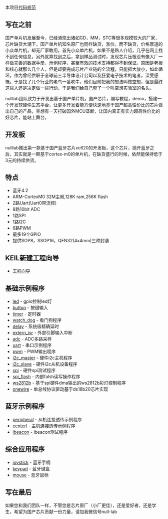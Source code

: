 本项目[代码规范](https://github.com/nulllaborg/c-code-style/blob/master/README_zh.md)
## 写在之前
  国产单片机发展至今，已经涌现出诸如GD，MM，STC等很多规模较大的厂家，芯片缺货大潮下，国产单片机知名原厂也同样缺货，涨价。而不缺货，价格厚道的小众单片机，却无厂家敢用。首先小众单片机，如果不是熟人介绍，几乎在网上找不到任何信息，另外就算找到之后，拿到样品测试时，发现芯片压根没有像大厂一样做完善的数据手册，示例程序，甚至有效的技术支持都得不到保证。原因是老板和核心就那么几个人，但是却要完成芯片产业链的全流程，只能抓大放小，如此循环。作为曾经供职于全球前三半导体设计公司以及狂爱电子技术的笔者，深受感慨。于是找了几个行业的老鸟一番吹牛，他们目前把我的想法叫做空想，但是最终这些人还是决定做一些行动，于是我们给自己套了一个叫空想实验室的名头。

  nulllab团队致力于开发出基于国产单片机，国产芯片，编写教程，demo，搭建一个开发软硬件生态平台，让更多开发着能方便快速地基于国产超高性价比的芯片做出自己的产品，空想有一天打破国外MCU垄断，让国内真正有实力超高性价比的好芯片，能站上舞台。

## 开发板
nulllab推出第一款基于国产蓝牙芯片xc620的开发板，这个芯片，抛开蓝牙之后，其实就是一颗基于cortex-m0的单片机，在缺货盛行的时候，依然能保持低于3元的持续供货。

## 特点
- 蓝牙4.2
- ARM-CortexM0 32M主频,128K ram,256K flash
- 2路Uart(Uart0带流控)
- 8路10bit ADC
- 1路SPI
- 1路I2C
- 6路PWM
- 最多19个GPIO
- 提供SOP8，SSOP16，QFN32(4x4mm)三种封装

## KEIL新建工程向导
- [工程向导](Keil_New_Project_Wizard.md)
## 基础示例程序

- [led](./Project/led/app/main.c) - gpio控制led灯
- [button]() - 按键输入
- [timer]() - 定时器
- [watch_dog]() - 看门狗程序
- [delay](./Project/led/app/main.c) - 系统级精确延时
- [extern_isr]() - 外部引脚输入中断
- [adc](./Project/adc/app/main.c) - ADC多路采样
- [uart](./Project/uart/app/main.c) - 串口示例程序
- [pwm]() - PWM输出程序
- [i2c_master]() - 硬件i2c主机程序
- [i2c_slave](./Project/i2c_slave/app/main.c) - 硬件i2c从机设备程序
- [spi]() - 硬件spi测试程序
- [spi_flash]() - 内部falsh读写操作程序
- [ws2812b](./Project/ws2812b/app/main.c) - 基于spi硬件dma输出的ws2812b彩灯控制程序
- [onewire]() - 单总线协议驱动基于ds18b20芯片实现

## 蓝牙示例程序
- [peripheral]() - 从机连接透传示例程序
- [centerl]() - 主机连接透传示例程序
- [ibeacon]() - ibeacon测试程序

## 综合应用程序
- [joystick]() - 蓝牙手柄
- [keypad]() - 蓝牙键盘
- [mouse]() - 蓝牙鼠标

## 写在最后
如果您和我们团队一样，不管您是芯片原厂（小厂更佳），还是爱好者，还是学生，希望为国产芯片贡献一份力量，请加我微信号null-lab
